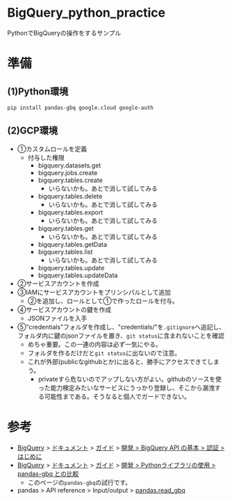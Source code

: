 # BigQuery_python_practice
PythonでBigQueryの操作をするサンプル

# 準備

## (1)Python環境
```
pip install pandas-gbq google.cloud google-auth
```

## (2)GCP環境
- ①カスタムロールを定義
  - 付与した権限
    - bigquery.datasets.get
    - bigquery.jobs.create
    - bigquery.tables.create
      - いらないかも。あとで消して試してみる
    - bigquery.tables.delete
      - いらないかも。あとで消して試してみる
    - bigquery.tables.export
      - いらないかも。あとで消して試してみる
    - bigquery.tables.get
      - いらないかも。あとで消して試してみる
    - bigquery.tables.getData
    - bigquery.tables.list
      - いらないかも。あとで消して試してみる
    - bigquery.tables.update
    - bigquery.tables.updateData
- ②サービスアカウントを作成
- ③IAMにサービスアカウントをプリンシパルとして追加
  - ②を追加し、ロールとして①で作ったロールを付与。
- ④サービスアカウントの鍵を作成
  - JSONファイルを入手
- ⑤"credentials"フォルダを作成し、"credentials/"を`.gitignore`へ追記し、フォルダ内に鍵のjsonファイルを置き、`git status`に含まれないことを確認
  - めちゃ重要。この一連の内容は必ず一気にやる。
  - フォルダを作るだけだと`git status`に出ないので注意。
  - これが外部(publicなgithubとか)に出ると、勝手にアクセスできてしまう。
    - privateすら危ないのでアップしない方がよい。githubのソースを使った能力検定みたいなサービスにうっかり登録し、そこから漏洩する可能性まである。そうなると個人でガードできない。


# 参考
- [BigQuery](https://cloud.google.com/bigquery?hl=ja) > [ドキュメント](https://cloud.google.com/docs?hl=ja) > [ガイド](https://cloud.google.com/bigquery/docs/introduction?hl=ja) > [開発 > BigQuery API の基本 > 認証 > はじめに](https://cloud.google.com/bigquery/docs/authentication?hl=ja)
- [BigQuery](https://cloud.google.com/bigquery?hl=ja) > [ドキュメント](https://cloud.google.com/docs?hl=ja) > [ガイド](https://cloud.google.com/bigquery/docs/introduction?hl=ja) > [開発 > Pythonライブラリの使用 > pandas-gbq との比較](https://cloud.google.com/bigquery/docs/pandas-gbq-migration?hl=ja)
  - このページの`pandas-gbq`の試行です。
- pandas > API reference > Input/output  > [pandas.read_gbq](https://pandas.pydata.org/pandas-docs/stable/reference/api/pandas.read_gbq.html)
